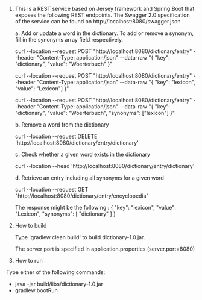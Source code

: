 1. This is a REST service based on Jersey framework and Spring Boot that exposes the following REST endpoints.
    The Swagger 2.0 specification of the service can be found on  http://localhost:8080/swagger.json

    a. Add or update a word in the dictionary. 
       To add or remove a synonym, fill in the synonyms array field respectively.
       
      curl --location --request POST "http://localhost:8080/dictionary/entry" --header "Content-Type: application/json" --data-raw "{ \"key\": \"dictionary\", \"value\": \"Woerterbuch\" }"
      
      curl --location --request POST "http://localhost:8080/dictionary/entry" --header "Content-Type: application/json" --data-raw "{ \"key\": \"lexicon\", \"value\": \"Lexicon\"] }"
      
      curl --location --request POST "http://localhost:8080/dictionary/entry" --header "Content-Type: application/json" --data-raw "{ \"key\": \"dictionary\", \"value\": \"Woerterbuch\", \"synonyms\": [\"lexicon\"] }"

    b. Remove a word from the dictionary
    
      curl --location --request DELETE 'http://localhost:8080/dictionary/entry/dictionary'

    c. Check whether a given word exists in the dictionary
    
      curl --location --head 'http://localhost:8080/dictionary/entry/dictionary'

    d. Retrieve an entry including all synonyms for a given word
    
      curl --location --request GET "http://localhost:8080/dictionary/entry/encyclopedia"

      The response might be the following :
  {
      "key": "lexicon",
      "value": "Lexicon",
      "synonyms": [
          "dictionary"
      ]
  }
             

2. How to build

    Type 'gradlew clean build' to build dictionary-1.0.jar.

    The server port is specified in application.properties (server.port=8080)

3. How to run

  Type either of the following commands:
 -  java -jar build/libs/dictionary-1.0.jar
 -  gradlew bootRun

